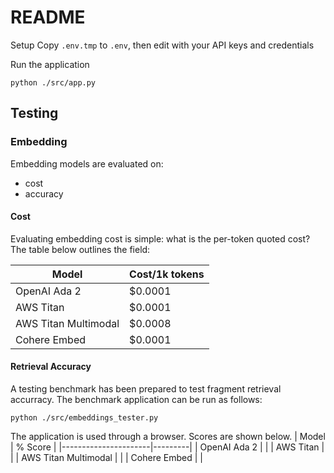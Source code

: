 # README #
Setup
Copy `.env.tmp` to `.env`, then edit with your API keys and credentials

Run the application
```
python ./src/app.py
```
## Testing

### Embedding
Embedding models are evaluated on: 
- cost
- accuracy
#### Cost
Evaluating embedding cost is simple: what is the per-token quoted cost?
The table below outlines the field:

| Model                | Cost/1k tokens |
|----------------------|----------------|
| OpenAI Ada 2         | $0.0001        |
| AWS Titan            | $0.0001        |
| AWS Titan Multimodal | $0.0008        |
| Cohere Embed         | $0.0001        |


#### Retrieval Accuracy

A testing benchmark has been prepared to test fragment retrieval accurracy.
The benchmark application can be run as follows:
```
python ./src/embeddings_tester.py
```
The application is used through a browser.
Scores are shown below.
| Model                | % Score |
|----------------------|---------|
| OpenAI Ada 2         |         |
| AWS Titan            |         |
| AWS Titan Multimodal |         |
| Cohere Embed         |         |